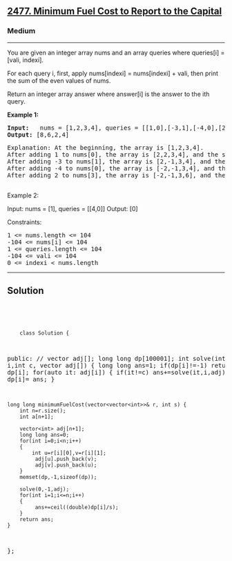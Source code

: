 
<h2><a href="https://leetcode.com/problems/minimum-fuel-cost-to-report-to-the-capital/description/">2477. Minimum Fuel Cost to Report to the Capital</a></h2>
<h3>Medium</h3>
<hr>
<div><p>
 You are given an integer array nums and an array queries where queries[i] = [vali, indexi].

For each query i, first, apply nums[indexi] = nums[indexi] + vali, then print the sum of the even values of nums.

Return an integer array answer where answer[i] is the answer to the ith query.
</p>


<p><strong>Example 1:</strong></p>
<pre><strong>Input:</strong>   nums = [1,2,3,4], queries = [[1,0],[-3,1],[-4,0],[2,3]]
<strong>Output:</strong> [8,6,2,4]
</pre>
<pre>
Explanation: At the beginning, the array is [1,2,3,4].
After adding 1 to nums[0], the array is [2,2,3,4], and the sum of even values is 2 + 2 + 4 = 8.
After adding -3 to nums[1], the array is [2,-1,3,4], and the sum of even values is 2 + 4 = 6.
After adding -4 to nums[0], the array is [-2,-1,3,4], and the sum of even values is -2 + 4 = 2.
After adding 2 to nums[3], the array is [-2,-1,3,6], and the sum of even values is -2 + 6 = 4.
  </pre>
  
Example 2:

Input: nums = [1], queries = [[4,0]]
Output: [0]
 

Constraints:
<pre>
1 <= nums.length <= 104
-104 <= nums[i] <= 104
1 <= queries.length <= 104
-104 <= vali <= 104
0 <= indexi < nums.length
</pre>
<hr>
 <h2><strong><b>Solution</b></strong></h2>
 <br>
 <pre>
 
        class Solution {
public:
    // vector<int> adj[];
    long long dp[100001];
    int solve(int i,int c, vector<int> adj[])
    {
        long long ans=1;
        if(dp[i]!=-1) return dp[i];
        for(auto it: adj[i])
        {
             if(it!=c) ans+=solve(it,i,adj);
        }
        return dp[i]= ans;
    }
    

    long long minimumFuelCost(vector<vector<int>>& r, int s) {
        int n=r.size();
        int a[n+1];
        
        vector<int> adj[n+1];
        long long ans=0;
        for(int i=0;i<n;i++)
        {
            int u=r[i][0],v=r[i][1];
             adj[u].push_back(v);
             adj[v].push_back(u);
        }
        memset(dp,-1,sizeof(dp));
        
        solve(0,-1,adj);
        for(int i=1;i<=n;i++)
        {
             ans+=ceil((double)dp[i]/s);
        }
        return ans;
    }
};
          
 </pre>

